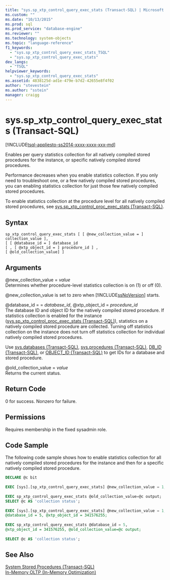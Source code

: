 ```yaml
---
title: "sys.sp_xtp_control_query_exec_stats (Transact-SQL) | Microsoft Docs"
ms.custom: ""
ms.date: "10/13/2015"
ms.prod: sql
ms.prod_service: "database-engine"
ms.reviewer: ""
ms.technology: system-objects
ms.topic: "language-reference"
f1_keywords: 
  - "sys.sp_xtp_control_query_exec_stats_TSQL"
  - "sys.sp_xtp_control_query_exec_stats"
dev_langs: 
  - "TSQL"
helpviewer_keywords: 
  - "sys.sp_xtp_control_query_exec_stats"
ms.assetid: 4838125d-ad1e-479e-b7d2-42655e8f4f02
author: "stevestein"
ms.author: "sstein"
manager: craigg
---
```

# sys.sp_xtp_control_query_exec_stats (Transact-SQL)
[!INCLUDE[tsql-appliesto-ss2014-xxxx-xxxx-xxx-md](../../includes/tsql-appliesto-ss2014-xxxx-xxxx-xxx-md.md)]

  Enables per query statistics collection for all natively compiled stored procedures for the instance, or specific natively compiled stored procedures.  
  
 Performance decreases when you enable statistics collection. If you only need to troubleshoot one, or a few natively compiled stored procedures, you can enabling statistics collection for just those few natively compiled stored procedures.  
  
 To enable statistics collection at the procedure level for all natively compiled stored procedures, see [sys.sp_xtp_control_proc_exec_stats &#40;Transact-SQL&#41;](../../relational-databases/system-stored-procedures/sys-sp-xtp-control-proc-exec-stats-transact-sql.md).  
  
## Syntax  
  
```  
sp_xtp_control_query_exec_stats [ [ @new_collection_value = ] collection_value ],  
[ [ @database_id = ] database_id   
[ , [ @xtp_object_id = ] procedure_id ] ,   
[ @old_collection_value] ]  
```  
  
## Arguments  
 @new_collection_value = *value*  
 Determines whether procedure-level statistics collection is on (1) or off (0).  
  
 @new_collection_value is set to zero when [!INCLUDE[ssNoVersion](../../includes/ssnoversion-md.md)] starts.  
  
 @database_id = = *database_id*, @xtp_object_id = *procedure_id*  
 The database ID and object ID for the natively compiled stored procedure. If statistics collection is enabled for the instance ([sys.sp_xtp_control_proc_exec_stats &#40;Transact-SQL&#41;](../../relational-databases/system-stored-procedures/sys-sp-xtp-control-proc-exec-stats-transact-sql.md)), statistics on a natively compiled stored procedure are collected. Turning off statistics collection on the instance does not turn off statistics collection for individual natively compiled stored procedures.  
  
 Use [sys.databases &#40;Transact-SQL&#41;](../../relational-databases/system-catalog-views/sys-databases-transact-sql.md), [sys.procedures &#40;Transact-SQL&#41;](../../relational-databases/system-catalog-views/sys-procedures-transact-sql.md), [DB_ID &#40;Transact-SQL&#41;](../../t-sql/functions/db-id-transact-sql.md), or [OBJECT_ID &#40;Transact-SQL&#41;](../../t-sql/functions/object-id-transact-sql.md) to get IDs for a database and stored procedure.  
  
 @old_collection_value = *value*  
 Returns the current status.  
  
## Return Code  
 0 for success. Nonzero for failure.  
  
## Permissions  
 Requires membership in the fixed sysadmin role.  
  
## Code Sample  
 The following code sample shows how to enable statistics collection for all natively compiled stored procedures for the instance and then for a specific natively compiled stored procedure.  
  
```sql   
DECLARE @c bit  
  
EXEC [sys].[sp_xtp_control_query_exec_stats] @new_collection_value = 1;  
  
EXEC sp_xtp_control_query_exec_stats @old_collection_value=@c output;  
SELECT @c AS 'collection status';  
  
EXEC [sys].[sp_xtp_control_query_exec_stats] @new_collection_value = 1,   
@database_id = 5, @xtp_object_id = 341576255;  
  
EXEC sp_xtp_control_query_exec_stats @database_id = 5,   
@xtp_object_id = 341576255, @old_collection_value=@c output;  
  
SELECT @c AS 'collection status';  
```  
  
## See Also  
 [System Stored Procedures &#40;Transact-SQL&#41;](../../relational-databases/system-stored-procedures/system-stored-procedures-transact-sql.md)   
 [In-Memory OLTP &#40;In-Memory Optimization&#41;](../../relational-databases/in-memory-oltp/in-memory-oltp-in-memory-optimization.md)  
  
  
